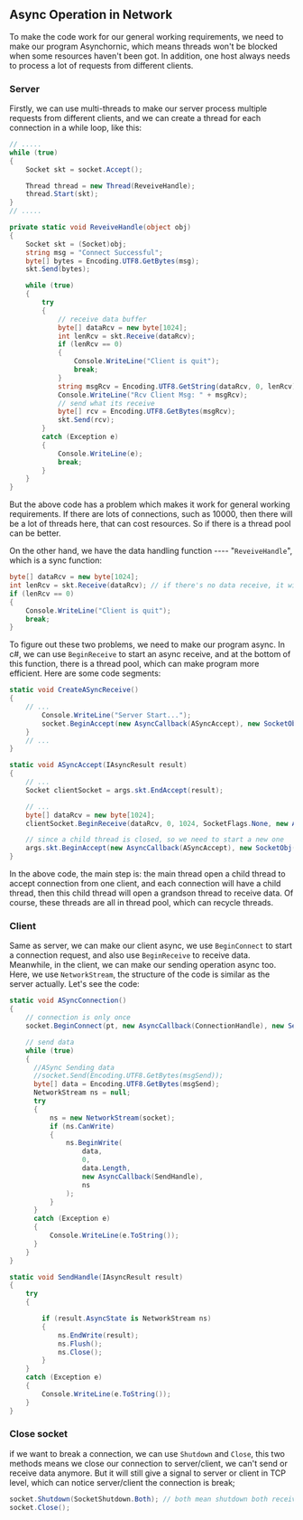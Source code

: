 ## Async Operation in Network

To make the code work for our general working requirements,  we need to make our program Asynchornic, which means threads won't be blocked when some resources haven't been got. In addition, one host always needs to process a lot of requests from different clients. 

### Server

Firstly, we can use multi-threads to make our server process multiple requests from different clients, and we can create a thread for each connection in a while loop, like this:

```c#
// .....
while (true)
{
    Socket skt = socket.Accept();

    Thread thread = new Thread(ReveiveHandle);
    thread.Start(skt);
}
// .....

private static void ReveiveHandle(object obj)
{
    Socket skt = (Socket)obj;
    string msg = "Connect Successful";
    byte[] bytes = Encoding.UTF8.GetBytes(msg);
    skt.Send(bytes);

    while (true)
    {
        try
        {
            // receive data buffer
            byte[] dataRcv = new byte[1024];
            int lenRcv = skt.Receive(dataRcv);
            if (lenRcv == 0)
            {
                Console.WriteLine("Client is quit");
                break;
            }
            string msgRcv = Encoding.UTF8.GetString(dataRcv, 0, lenRcv);
            Console.WriteLine("Rcv Client Msg: " + msgRcv);
            // send what its receive
            byte[] rcv = Encoding.UTF8.GetBytes(msgRcv);
            skt.Send(rcv);
        }
        catch (Exception e)
        {
            Console.WriteLine(e);
            break;
        }
    }
}
```

But the above code has a problem which makes it work for general working requirements. If there are lots of connections, such as 10000, then there will be a lot of threads here, that can cost resources. So if there is a thread pool can be better. 

On the other hand, we have the data handling function ---- "`ReveiveHandle`", which is a sync function: 

```c#
byte[] dataRcv = new byte[1024];
int lenRcv = skt.Receive(dataRcv); // if there's no data receive, it will block
if (lenRcv == 0)
{
    Console.WriteLine("Client is quit");
    break;
}
```

To figure out these two problems, we need to make our program async. In c#, we can use `BeginReceive` to start an async receive, and at the bottom of this function, there is a thread pool, which can make program more efficient. Here are some code segments:

```c#
static void CreateASyncReceive()
{
    // ...
        Console.WriteLine("Server Start...");
        socket.BeginAccept(new AsyncCallback(ASyncAccept), new SocketObj() { skt = socket, str = "default" });
    }
    // ...
}

static void ASyncAccept(IAsyncResult result)
{
    // ...
    Socket clientSocket = args.skt.EndAccept(result);

    // ...
    byte[] dataRcv = new byte[1024];
    clientSocket.BeginReceive(dataRcv, 0, 1024, SocketFlags.None, new AsyncCallback(ASyncDataRcv), new ClientSocketObj() { skt = clientSocket, data = dataRcv });

    // since a child thread is closed, so we need to start a new one
    args.skt.BeginAccept(new AsyncCallback(ASyncAccept), new SocketObj() { skt = args.skt, str = "default" });
}
```

In the above code, the main step is: the main thread open a child thread to accept connection from one client, and each connection will have a child thread, then this child thread will open a grandson thread to receive data. Of course, these threads are all in thread pool, which can recycle threads.

### Client

Same as server, we can make our client async, we use `BeginConnect` to start a connection request, and also use `BeginReceive` to receive data. Meanwhile, in the client, we can make our sending operation async too. Here, we use `NetworkStream`, the structure of the code is similar as the server actually. Let's see the code:

```c#
static void ASyncConnection()
{
    // connection is only once
    socket.BeginConnect(pt, new AsyncCallback(ConnectionHandle), new SendObj() { skt = socket, pt = pt });

    // send data
    while (true)
    {
      //ASync Sending data
      //socket.Send(Encoding.UTF8.GetBytes(msgSend));
      byte[] data = Encoding.UTF8.GetBytes(msgSend);
      NetworkStream ns = null;
      try
      {
          ns = new NetworkStream(socket);
          if (ns.CanWrite)
          {
              ns.BeginWrite(
                  data,
                  0,
                  data.Length,
                  new AsyncCallback(SendHandle),
                  ns
              );
          }
      }
      catch (Exception e)
      {
          Console.WriteLine(e.ToString());
      }
    }
}
```

```c#
static void SendHandle(IAsyncResult result)
{
    try
    {

        if (result.AsyncState is NetworkStream ns)
        {
            ns.EndWrite(result);
            ns.Flush();
            ns.Close();
        }
    }
    catch (Exception e)
    {
        Console.WriteLine(e.ToString());
    }
}
```

### Close socket

if we want to break a connection, we can use `Shutdown` and `Close`, this two methods means we close our connection to server/client, we can't send or receive data anymore. But it will still give a signal to server or client in TCP level, which can notice server/client the connection is break;

```c#
socket.Shutdown(SocketShutdown.Both); // both mean shutdown both receive and send
socket.Close();
```



